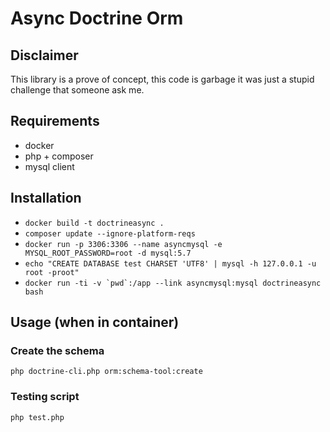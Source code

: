 # Async Doctrine Orm

## Disclaimer

This library is a prove of concept, this code is garbage it was just a stupid challenge that someone ask me.

## Requirements 

 * docker
 * php + composer
 * mysql client

## Installation

 * ``docker build -t doctrineasync .``
 * ``composer update --ignore-platform-reqs``
 * ``docker run -p 3306:3306 --name asyncmysql -e MYSQL_ROOT_PASSWORD=root -d mysql:5.7``
 * ``echo "CREATE DATABASE test CHARSET 'UTF8' | mysql -h 127.0.0.1 -u root -proot"``
 * ``docker run -ti -v `pwd`:/app --link asyncmysql:mysql doctrineasync bash``
 
## Usage (when in container)

### Create the schema

```
php doctrine-cli.php orm:schema-tool:create
```

### Testing script

```
php test.php
```
